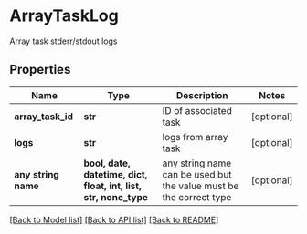# ArrayTaskLog

Array task stderr/stdout logs

## Properties
Name | Type | Description | Notes
------------ | ------------- | ------------- | -------------
**array_task_id** | **str** | ID of associated task | [optional] 
**logs** | **str** | logs from array task | [optional] 
**any string name** | **bool, date, datetime, dict, float, int, list, str, none_type** | any string name can be used but the value must be the correct type | [optional]

[[Back to Model list]](../README.md#documentation-for-models) [[Back to API list]](../README.md#documentation-for-api-endpoints) [[Back to README]](../README.md)


